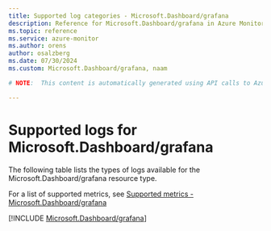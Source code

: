 ```yaml
---
title: Supported log categories - Microsoft.Dashboard/grafana
description: Reference for Microsoft.Dashboard/grafana in Azure Monitor Logs.
ms.topic: reference
ms.service: azure-monitor
ms.author: orens
author: osalzberg
ms.date: 07/30/2024
ms.custom: Microsoft.Dashboard/grafana, naam

# NOTE:  This content is automatically generated using API calls to Azure. Any edits made on these files will be overwritten in the next run of the script. 

---
```





# Supported logs for Microsoft.Dashboard/grafana  
The following table lists the types of logs available for the Microsoft.Dashboard/grafana resource type.
  
  
  
For a list of supported metrics, see [Supported metrics - Microsoft.Dashboard/grafana](../supported-metrics/microsoft-dashboard-grafana-metrics.md)  
  

  
[!INCLUDE [Microsoft.Dashboard/grafana](./includes/microsoft-dashboard-grafana-logs-include.md)]  
  

